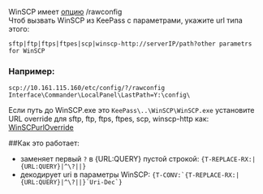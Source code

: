 WinSCP имеет  [опцию](https://winscp.net/eng/docs/rawconfig) /rawconfig   
Чтоб вызвать WinSCP из KeePass с параметрами, укажите url типа этого:
```
sftp|ftp|ftps|ftpes|scp|winscp-http://serverIP/path?other parametrs for WinSCP
```
### Например:
```
scp://10.161.115.160/etc/config/?/rawconfig Interface\Commander\LocalPanel\LastPath=Y:\config\
```
Если путь до  WinSCP.exe это ```KeePass\..\WinSCP\WinSCP.exe```
установите URL override для sftp, ftp, ftps, ftpes, scp, winscp-http как: [WinSCPurlOverride](https://github.com/abakum/KeePassURLOverride/blob/main/WinSCPurlOverride)   

##Как это работает:
- заменяет первый ```?``` в {URL:QUERY} пустой строкой: ```{T-REPLACE-RX:|{URL:QUERY}|^\?||}```
- декодирует uri в параметры WinSCP: ```{T-CONV:`{T-REPLACE-RX:|{URL:QUERY}|^\?||}`Uri-Dec`}```
